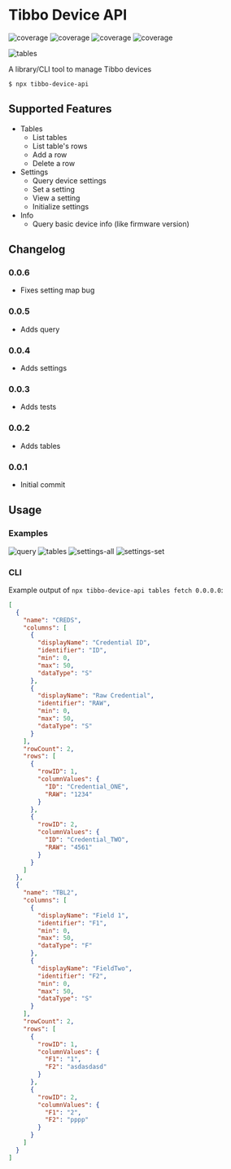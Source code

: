 # Tibbo Device API
![coverage](https://github.com/128keaton/Tibbo-Device-API/raw/main/coverage/badge-functions.svg)
![coverage](https://github.com/128keaton/Tibbo-Device-API/raw/main/coverage/badge-lines.svg)
![coverage](https://github.com/128keaton/Tibbo-Device-API/raw/main/coverage/badge-statements.svg)
![coverage](https://github.com/128keaton/Tibbo-Device-API/raw/main/coverage/badge-branches.svg)

![tables](https://github.com/128keaton/Tibbo-Device-API/raw/main/examples/main.png)

A library/CLI tool to manage Tibbo devices

```shell
$ npx tibbo-device-api
```

## Supported Features

* Tables
  * List tables
  * List table's rows
  * Add a row
  * Delete a row
* Settings
  * Query device settings
  * Set a setting
  * View a setting
  * Initialize settings
* Info
  * Query basic device info (like firmware version)

## Changelog

### 0.0.6
* Fixes setting map bug

### 0.0.5
* Adds query

### 0.0.4
* Adds settings

### 0.0.3
* Adds tests

### 0.0.2
* Adds tables

### 0.0.1
* Initial commit

## Usage
### Examples
![query](https://github.com/128keaton/Tibbo-Device-API/raw/main/examples/example-query.png)
![tables](https://github.com/128keaton/Tibbo-Device-API/raw/main/examples/example-tables.png)
![settings-all](https://github.com/128keaton/Tibbo-Device-API/raw/main/examples/settings-all.png)
![settings-set](https://github.com/128keaton/Tibbo-Device-API/raw/main/examples/settings-set.png)

### CLI


Example output of `npx tibbo-device-api tables fetch 0.0.0.0`:
```json
[
  {
    "name": "CREDS",
    "columns": [
      {
        "displayName": "Credential ID",
        "identifier": "ID",
        "min": 0,
        "max": 50,
        "dataType": "S"
      },
      {
        "displayName": "Raw Credential",
        "identifier": "RAW",
        "min": 0,
        "max": 50,
        "dataType": "S"
      }
    ],
    "rowCount": 2,
    "rows": [
      {
        "rowID": 1,
        "columnValues": {
          "ID": "Credential_ONE",
          "RAW": "1234"
        }
      },
      {
        "rowID": 2,
        "columnValues": {
          "ID": "Credential_TWO",
          "RAW": "4561"
        }
      }
    ]
  },
  {
    "name": "TBL2",
    "columns": [
      {
        "displayName": "Field 1",
        "identifier": "F1",
        "min": 0,
        "max": 50,
        "dataType": "F"
      },
      {
        "displayName": "FieldTwo",
        "identifier": "F2",
        "min": 0,
        "max": 50,
        "dataType": "S"
      }
    ],
    "rowCount": 2,
    "rows": [
      {
        "rowID": 1,
        "columnValues": {
          "F1": "1",
          "F2": "asdasdasd"
        }
      },
      {
        "rowID": 2,
        "columnValues": {
          "F1": "2",
          "F2": "pppp"
        }
      }
    ]
  }
]

```
